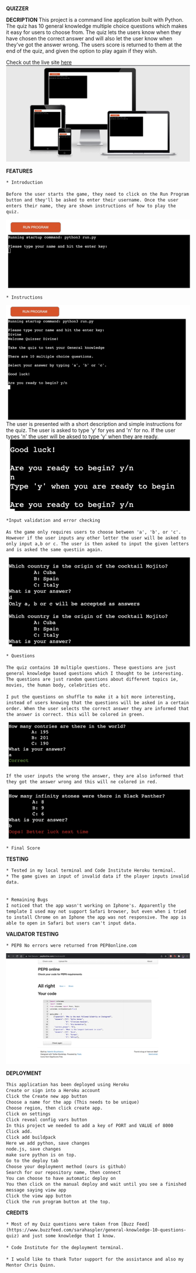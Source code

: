 **QUIZZER**

**DECRIPTION**
This project is a command line application built with Python. The quiz has 10 general knowledge multiple choice questions which makes it easy for users to choose from. The quiz lets the users know when they have chosen the correct answer and will also let the user know when they've got the answer wrong. The users score is returned to them at the end of the quiz, and given the option to play again if they wish.

Check out the live site [here](https://quizapp-python.herokuapp.com/)
<img src="assets/images/am i responsive.jpg">

**FEATURES**

    * Introduction

    Before the user starts the game, they need to click on the Run Program button and they'll be asked to enter their username. Once the user enters their name, they are shown instructions of how to play the quiz.
<img src="assets/images/introduction.jpg">
    
    * Instructions
<img src="assets/images/instructions.jpg">  
    The user is presented with a short description and simple instructions for the quiz. The user is asked to type 'y' for yes and 'n' for no. If the user types 'n' the user will be aksed to type 'y' when they are ready.

<img src="assets/images/instructions 2.jpg">   


    *Input validation and error checking
    
    As the game only requires users to choose between 'a', 'b', or 'c'. However if the user inputs any other letter the user will be asked to only input a,b or c. The user is then asked to input the given letters and is asked the same questiin again.

<img src="assets/images/error img.jpg">    

    * Questions

    The quiz contains 10 multiple questions. These questions are just general knowledge based questions which I thought to be interesting. The questions are just random questions about different topics ie, movies, the human body, celebrities etc.
    
    I put the questions on shuffle to make it a bit more interesting, instead of users knowing that the questions will be asked in a certain order. When the user selects the correct answer they are informed that the answer is correct. this will be colored in green.

<img src="assets/images/correct.jpg">    

    If the user inputs the wrong the answer, they are also informed that they got the answer wrong and this will ne colored in red.

<img src="assets/images/wrong.jpg">

    * Final Score




**TESTING**

    * Tested in my local terminal and Code Institute Heroku terminal.
    * The game gives an input of invalid data if the player inputs invalid data.

    
    * Remaining Bugs
    I noticed that the app wasn't working on Iphone's. Apparently the template I used may not support Safari browser, but even when i tried to install Chrome on an Iphone the app was not responsive. The app is able to open in Safari but users can't input data.

**VALIDATOR TESTING**
    
    * PEP8 No errors were returned from PEP8online.com
<img src="assets/images/Pep8 validator.jpg">    




**DEPLOYMENT**

    This application has been deployed using Heroku
    Create or sign into a Heroku account
    Click the Create new app button
    Choose a name for the app (This needs to be unique)
    Choose region, then click create app.
    Click on settings
    Click reveal config vars button
    In this project we needed to add a key of PORT and VALUE of 8000
    Click add.
    Click add buildpack
    Here we add python, save changes
    node.js, save changes
    make sure python is on top.
    Go to the deploy tab
    Choose your deployment method (ours is github)
    Search for our repository name, then connect
    You can choose to have automatic deploy on
    You then click on the manual deploy and wait until you see a finished message saying view app
    Click the view app button
    Click the run program button at the top.

**CREDITS**

    * Most of my Quiz questions were taken from [Buzz Feed](https://www.buzzfeed.com/sarahaspler/general-knowledge-10-questions-quiz) and just some knowledge that I know.

    * Code Institute for the deployment terminal.

    * I would like to thank Tutor support for the assistance and also my Mentor Chris Quinn.



